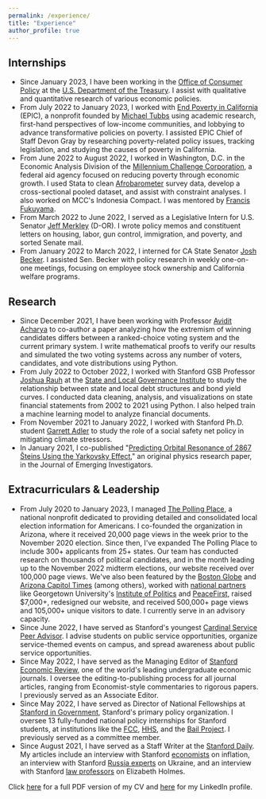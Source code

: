 ```yaml
---
permalink: /experience/
title: "Experience"
author_profile: true
---
```


## Internships
- Since January 2023, I have been working in the [Office of Consumer Policy](https://home.treasury.gov/policy-issues/consumer-policy) at the [U.S. Department of the Treasury](https://home.treasury.gov/). I assist with qualitative and quantitative research of various economic policies. 
- From July 2022 to January 2023, I worked with [End Poverty in California](https://endpovertyinca.org/) (EPIC), a nonprofit founded by [Michael Tubbs](https://en.wikipedia.org/wiki/Michael_Tubbs) using academic research, first-hand perspectives of low-income communities, and lobbying to advance transformative policies on poverty. I assisted EPIC Chief of Staff Devon Gray by researching poverty-related policy issues, tracking legislation, and studying the causes of poverty in California.
- From June 2022 to August 2022, I worked in Washington, D.C. in the Economic Analysis Division of the [Millennium Challenge Corporation](https://www.mcc.gov/), a federal aid agency focused on reducing poverty through economic growth. I used Stata to clean [Afrobarometer](https://www.afrobarometer.org/) survey data, develop a cross-sectional pooled dataset, and assist with constraint analyses. I also worked on MCC's Indonesia Compact. I was mentored by [Francis Fukuyama](https://en.wikipedia.org/wiki/Francis_Fukuyama).
- From March 2022 to June 2022, I served as a Legislative Intern for U.S. Senator [Jeff Merkley](https://www.merkley.senate.gov/) (D-OR). I wrote policy memos and constituent letters on housing, labor, gun control, immigration, and poverty, and sorted Senate mail.
- From January 2022 to March 2022, I interned for CA State Senator [Josh Becker](https://sd13.senate.ca.gov/). I assisted Sen. Becker with policy research in weekly one-on-one meetings, focusing on employee stock ownership and California welfare programs.

## Research
- Since December 2021, I have been working with Professor [Avidit Acharya](https://www.aviditacharya.com/home) to co-author a paper analyzing how the extremism of winning candidates differs between a ranked-choice voting system and the current primary system. I write mathematical proofs to verify our results and simulated the two voting systems across any number of voters, candidates, and vote distributions using Python. 
- From July 2022 to October 2022, I worked with Stanford GSB Professor [Joshua Rauh](https://web.stanford.edu/~rauh/index.html) at the [State and Local Governance Institute](https://www.hoover.org/focus-areas/empowering-state-and-local-governance) to study the relationship between state and local debt structures and bond yield curves. I conducted data cleaning, analysis, and visualizations on state financial statements from 2002 to 2021 using Python. I also helped train a machine learning model to analyze financial documents.
- From November 2021 to January 2022, I worked with Stanford Ph.D. student [Garrett Adler](https://earth.stanford.edu/events/e-iper-dissertation-defense-garrett-albistegui-adler-social-order-and-social-protection#gs.cpmwy4) to study the role of a social safety net policy in mitigating climate stressors. 
- In January 2021, I co-published "[Predicting Orbital Resonance of 2867 Šteins Using the Yarkovsky Effect](https://www.emerginginvestigators.org/articles/predicting-orbital-resonance-of-2867-steins-using-the-yarkovsky-effect/pdf)," an original physics research paper, in the Journal of Emerging Investigators. 

## Extracurriculars & Leadership
- From July 2020 to January 2023, I managed [The Polling Place](https://thepollingplace.org/), a national nonprofit dedicated to providing detailed and consolidated local election information for Americans. I co-founded the organization in Arizona, where it received 20,000 page views in the week prior to the November 2020 election. Since then, I've expanded The Polling Place to include 300+ applicants from 25+ states. Our team has conducted research on thousands of political candidates, and in the month leading up to the November 2022 midterm elections, our website received over 100,000 page views. We've also been featured by the [Boston Globe](https://www.bostonglobe.com/2021/11/03/metro/newton-south-students-work-bring-polling-place-massachusetts/) and [Arizona Capitol Times](https://azcapitoltimes.com/news/2020/10/22/too-young-to-vote-but-not-too-young-to-inform-voters/) (among others), worked with [national partners](https://www.peacefirst.org/home) like Georgetown University's [Institute of Politics](https://politics.georgetown.edu/) and [PeaceFirst](https://www.peacefirst.org/home), raised $7,000+, redesigned our website, and received 500,000+ page views and 105,000+ unique visitors to date. I currently serve in an advisory capacity.
- Since June 2022, I have served as Stanford's youngest [Cardinal Service Peer Advisor](https://haas.stanford.edu/resources/students/advising). I advise students on public service opportunities, organize service-themed events on campus, and spread awareness about public service opportunities.
- Since May 2022, I have served as the Managing Editor of [Stanford Economic Review](https://stanfordeconreview.com/), one of the world's leading undergraduate economic journals. I oversee the editing-to-publishing process for all journal articles, ranging from Economist-style commentaries to rigorous papers. I previously served as an Associate Editor.
- Since May 2022, I have served as Director of National Fellowships at [Stanford in Government](https://sig.stanford.edu/), Stanford's primary policy organization. I oversee 13 fully-funded national policy internships for Stanford students, at institutions like the [FCC](https://www.fcc.gov/), [HHS](https://www.hhs.gov/), and the [Bail Project](https://bailproject.org/). I previously served as a committee member.
- Since August 2021, I have served as a Staff Writer at the [Stanford Daily](https://stanforddaily.com/). My articles include an interview with Stanford [economists](https://stanforddaily.com/2022/09/04/stanford-economists-pin-runaway-inflation-on-government-expect-more-pain-on-the-horizon/) on inflation, an interview with Stanford [Russia experts](https://stanforddaily.com/2022/02/27/crisis-in-ukraine-your-questions-answered-by-stanford-experts/) on Ukraine, and an interview with Stanford [law professors](https://stanforddaily.com/2021/09/26/elizabeth-holmess-trial-outcome-is-uncertain-law-professors-say/) on Elizabeth Holmes.

Click [here](https://kwahal.github.io/files/Karsen%20Lee%20Wahal%20Resume%20(PDF).pdf) for a full PDF version of my CV and [here](https://www.linkedin.com/in/karsen-wahal/) for my LinkedIn profile.
